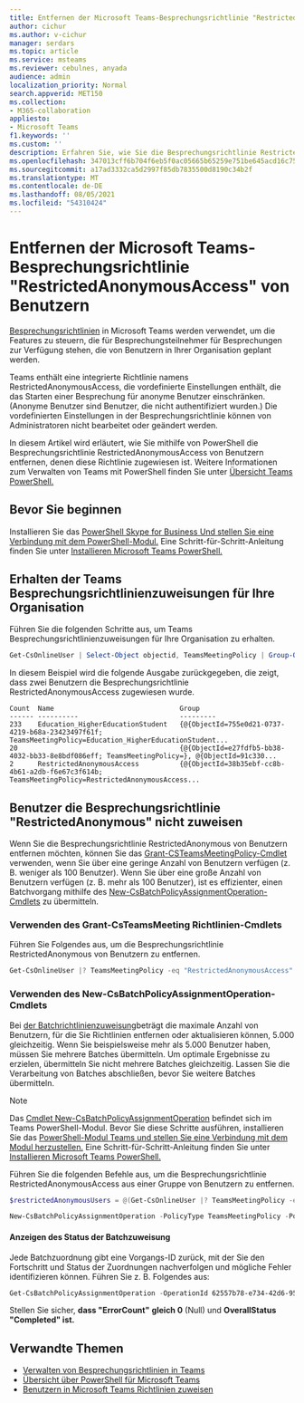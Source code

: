 ```yaml
---
title: Entfernen der Microsoft Teams-Besprechungsrichtlinie "RestrictedAnonymousAccess" von Benutzern
author: cichur
ms.author: v-cichur
manager: serdars
ms.topic: article
ms.service: msteams
ms.reviewer: cebulnes, anyada
audience: admin
localization_priority: Normal
search.appverid: MET150
ms.collection:
- M365-collaboration
appliesto:
- Microsoft Teams
f1.keywords: ''
ms.custom: ''
description: Erfahren Sie, wie Sie die Besprechungsrichtlinie RestrictedAnonymousAccess Teams Benutzern in Ihrer Organisation entfernen.
ms.openlocfilehash: 347013cff6b704f6eb5f0ac05665b65259e751be645acd16c75c6a0f0cd024a1
ms.sourcegitcommit: a17ad3332ca5d2997f85db7835500d8190c34b2f
ms.translationtype: MT
ms.contentlocale: de-DE
ms.lasthandoff: 08/05/2021
ms.locfileid: "54310424"
---
```

# <a name="remove-the-restrictedanonymousaccess-teams-meeting-policy-from-users"></a>Entfernen der Microsoft Teams-Besprechungsrichtlinie "RestrictedAnonymousAccess" von Benutzern

[Besprechungsrichtlinien](meeting-policies-in-teams.md) in Microsoft Teams werden verwendet, um die Features zu steuern, die für Besprechungsteilnehmer für Besprechungen zur Verfügung stehen, die von Benutzern in Ihrer Organisation geplant werden. 

Teams enthält eine integrierte Richtlinie namens RestrictedAnonymousAccess, die vordefinierte Einstellungen enthält, die das Starten einer Besprechung für anonyme Benutzer einschränken. (Anonyme Benutzer sind Benutzer, die nicht authentifiziert wurden.) Die vordefinierten Einstellungen in der Besprechungsrichtlinie können von Administratoren nicht bearbeitet oder geändert werden.

In diesem Artikel wird erläutert, wie Sie mithilfe von PowerShell die Besprechungsrichtlinie RestrictedAnonymousAccess von Benutzern entfernen, denen diese Richtlinie zugewiesen ist. Weitere Informationen zum Verwalten von Teams mit PowerShell finden Sie unter [Übersicht Teams PowerShell.](teams-powershell-overview.md)

## <a name="before-you-start"></a>Bevor Sie beginnen

Installieren Sie das [PowerShell Skype for Business Und stellen Sie eine Verbindung mit dem PowerShell-Modul.](/microsoft-365/enterprise/manage-skype-for-business-online-with-microsoft-365-powershell) Eine Schritt-für-Schritt-Anleitung finden Sie unter [Installieren Microsoft Teams PowerShell.](teams-powershell-install.md)

## <a name="get-the-teams-meeting-policy-assignments-for-your-organization"></a>Erhalten der Teams Besprechungsrichtlinienzuweisungen für Ihre Organisation

Führen Sie die folgenden Schritte aus, um Teams Besprechungsrichtlinienzuweisungen für Ihre Organisation zu erhalten.

```powershell
Get-CsOnlineUser | Select-Object objectid, TeamsMeetingPolicy | Group-Object TeamsMeetingPolicy
```

In diesem Beispiel wird die folgende Ausgabe zurückgegeben, die zeigt, dass zwei Benutzern die Besprechungsrichtlinie RestrictedAnonymousAccess zugewiesen wurde.

```console
Count  Name                               Group
------ ----------                         ---------
233    Education_HigherEducationStudent   {@{ObjectId=755e0d21-0737-4219-b68a-23423497f61f; TeamsMeetingPolicy=Education_HigherEducationStudent...
20                                        {@{ObjectId=e27fdfb5-bb38-4032-bb33-8e8bdf086eff; TeamsMeetingPolicy=}, @{ObjectId=91c330...
2      RestrictedAnonymousAccess          {@{ObjectId=38b35ebf-cc8b-4b61-a2db-f6e67c3f614b; TeamsMeetingPolicy=RestrictedAnonymousAccess...
```

## <a name="unassign-the-restrictedanonymous-meeting-policy-from-users"></a>Benutzer die Besprechungsrichtlinie "RestrictedAnonymous" nicht zuweisen

Wenn Sie die Besprechungsrichtlinie RestrictedAnonymous von Benutzern entfernen möchten, können Sie das [Grant-CSTeamsMeetingPolicy-Cmdlet](/powershell/module/skype/grant-csteamsmeetingpolicy) verwenden, wenn Sie über eine geringe Anzahl von Benutzern verfügen (z. B. weniger als 100 Benutzer). Wenn Sie über eine große Anzahl von Benutzern verfügen (z. B. mehr als 100 Benutzer), ist es effizienter, einen Batchvorgang mithilfe des  [New-CsBatchPolicyAssignmentOperation-Cmdlets](/powershell/module/teams/new-csbatchpolicyassignmentoperation?view=teams-ps) zu übermitteln.

### <a name="use-the-grant-csteamsmeeting-policy-cmdlet"></a>Verwenden des Grant-CsTeamsMeeting Richtlinien-Cmdlets

Führen Sie Folgendes aus, um die Besprechungsrichtlinie RestrictedAnonymous von Benutzern zu entfernen.

```powershell
Get-CsOnlineUser |? TeamsMeetingPolicy -eq "RestrictedAnonymousAccess" | Select-Object objectid | foreach {Grant-CsTeamsMeetingPolicy -Identity $_.ObjectId -PolicyName $null}
```

### <a name="use-the-new-csbatchpolicyassignmentoperation-cmdlet"></a>Verwenden des New-CsBatchPolicyAssignmentOperation-Cmdlets

Bei [der Batchrichtlinienzuweisung](assign-policies.md#assign-a-policy-to-a-batch-of-users)beträgt die maximale Anzahl von Benutzern, für die Sie Richtlinien entfernen oder aktualisieren können, 5.000 gleichzeitig. Wenn Sie beispielsweise mehr als 5.000 Benutzer haben, müssen Sie mehrere Batches übermitteln. Um optimale Ergebnisse zu erzielen, übermitteln Sie nicht mehrere Batches gleichzeitig. Lassen Sie die Verarbeitung von Batches abschließen, bevor Sie weitere Batches übermitteln.

> [!NOTE]
> Das [Cmdlet New-CsBatchPolicyAssignmentOperation](/powershell/module/teams/new-csbatchpolicyassignmentoperation?view=teams-ps) befindet sich im Teams PowerShell-Modul. Bevor Sie diese Schritte ausführen, installieren Sie das [PowerShell-Modul Teams und stellen Sie eine Verbindung mit dem Modul herzustellen.](https://www.powershellgallery.com/packages/MicrosoftTeams) Eine Schritt-für-Schritt-Anleitung finden Sie unter [Installieren Microsoft Teams PowerShell.](teams-powershell-install.md)

Führen Sie die folgenden Befehle aus, um die Besprechungsrichtlinie RestrictedAnonymousAccess aus einer Gruppe von Benutzern zu entfernen.

```powershell
$restrictedAnonymousUsers = @(Get-CsOnlineUser |? TeamsMeetingPolicy -eq "RestrictedAnonymousAccess" | %{ $_.ObjectId })
```

```powershell
New-CsBatchPolicyAssignmentOperation -PolicyType TeamsMeetingPolicy -PolicyName $null -Identity $restrictedAnonymousUsers -OperationName "Batch unassign meeting policy"
```

#### <a name="get-the-status-of-the-batch-assignment"></a>Anzeigen des Status der Batchzuweisung

Jede Batchzuordnung gibt eine Vorgangs-ID zurück, mit der Sie den Fortschritt und Status der Zuordnungen nachverfolgen und mögliche Fehler identifizieren können. Führen Sie z. B. Folgendes aus:

```powershell
Get-CsBatchPolicyAssignmentOperation -OperationId 62557b78-e734-42d6-952f-41a454ed6115
```

Stellen Sie sicher, **dass "ErrorCount"** **gleich 0** (Null) und **OverallStatus** **"Completed" ist.**

## <a name="related-topics"></a>Verwandte Themen

- [Verwalten von Besprechungsrichtlinien in Teams](meeting-policies-in-teams.md)
- [Übersicht über PowerShell für Microsoft Teams](teams-powershell-overview.md)
- [Benutzern in Microsoft Teams Richtlinien zuweisen](assign-policies.md)
